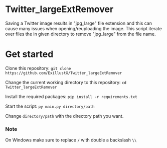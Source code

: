 # Twitter_largeExtRemover

Saving a Twitter image results in "jpg_large" file extension and this can cause many issues when opening/reuploading the image. This script iterate over files the in given directory to remove "jpg_large" from the file name.

# Get started
Clone this repository:
``git clone https://github.com/ExillustX/Twitter_largeExtRemover``

Change the current working directory to this repository:
``cd Twitter_largeExtRemover``

Install the required packages:
``pip install -r requirements.txt``

Start the script:
``py main.py directory/path``

Change ``directory/path`` with the directory path you want.

### Note
On Windows make sure to replace `/` with double a backslash `\\`
